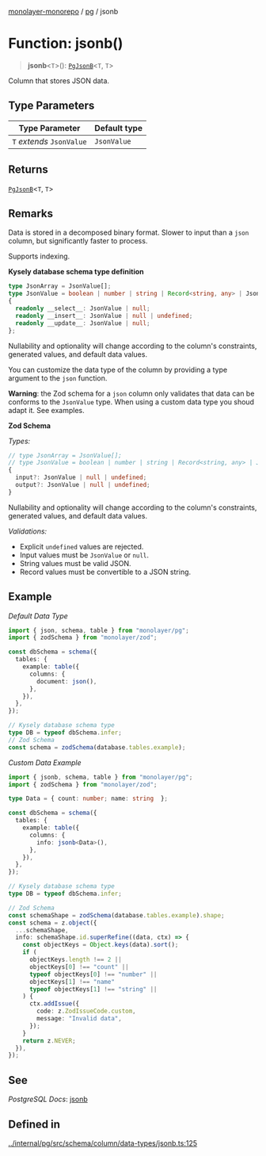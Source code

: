 [monolayer-monorepo](../../index.md) / [pg](../index.md) / jsonb

# Function: jsonb()

> **jsonb**\<`T`\>(): [`PgJsonB`](../classes/PgJsonB.md)\<`T`, `T`\>

Column that stores JSON data.

## Type Parameters

| Type Parameter | Default type |
| ------ | ------ |
| `T` *extends* `JsonValue` | `JsonValue` |

## Returns

[`PgJsonB`](../classes/PgJsonB.md)\<`T`, `T`\>

## Remarks

Data is stored in a decomposed binary format. Slower to input than a `json` column, but significantly faster to process.

Supports indexing.

**Kysely database schema type definition**
```ts
type JsonArray = JsonValue[];
type JsonValue = boolean | number | string | Record<string, any> | JsonArray;
{
  readonly __select__: JsonValue | null;
  readonly __insert__: JsonValue | null | undefined;
  readonly __update__: JsonValue | null;
};
```
Nullability and optionality will change according to the column's constraints, generated values, and default data values.

You can customize the data type of the column by providing a type argument to the `json` function.

**Warning**: the Zod schema for a `json` column only validates that data can be conforms to the `JsonValue` type.
When using a custom data type you shoud adapt it. See examples.

**Zod Schema**

*Types:*
```ts
// type JsonArray = JsonValue[];
// type JsonValue = boolean | number | string | Record<string, any> | JsonArray;
{
  input?: JsonValue | null | undefined;
  output?: JsonValue | null | undefined;
}
```
Nullability and optionality will change according to the column's constraints, generated values, and default data values.

*Validations:*
- Explicit `undefined` values are rejected.
- Input values must be `JsonValue` or `null`.
- String values must be valid JSON.
- Record values must be convertible to a JSON string.

## Example

*Default Data Type*
```ts
import { json, schema, table } from "monolayer/pg";
import { zodSchema } from "monolayer/zod";

const dbSchema = schema({
  tables: {
    example: table({
      columns: {
        document: json(),
      },
    }),
  },
});

// Kysely database schema type
type DB = typeof dbSchema.infer;
// Zod Schema
const schema = zodSchema(database.tables.example);
```

*Custom Data Example*
```ts
import { jsonb, schema, table } from "monolayer/pg";
import { zodSchema } from "monolayer/zod";

type Data = { count: number; name: string  };

const dbSchema = schema({
  tables: {
    example: table({
      columns: {
        info: jsonb<Data>(),
      },
    }),
  },
});

// Kysely database schema type
type DB = typeof dbSchema.infer;

// Zod Schema
const schemaShape = zodSchema(database.tables.example).shape;
const schema = z.object({
  ...schemaShape,
  info: schemaShape.id.superRefine((data, ctx) => {
    const objectKeys = Object.keys(data).sort();
    if (
      objectKeys.length !== 2 ||
      objectKeys[0] !== "count" ||
      typeof objectKeys[0] !== "number" ||
      objectKeys[1] !== "name"
      typeof objectKeys[1] !== "string" ||
    ) {
      ctx.addIssue({
        code: z.ZodIssueCode.custom,
        message: "Invalid data",
      });
    }
    return z.NEVER;
  }),
});
```

## See

*PostgreSQL Docs*: [jsonb](https://www.postgresql.org/docs/current/datatype-json.html#DATATYPE-JSON)

## Defined in

[../internal/pg/src/schema/column/data-types/jsonb.ts:125](https://github.com/dunkelbraun/monolayer/blob/6bdf3be3c6969418f99f4a76945aeb545cab66bd/internal/pg/src/schema/column/data-types/jsonb.ts#L125)

